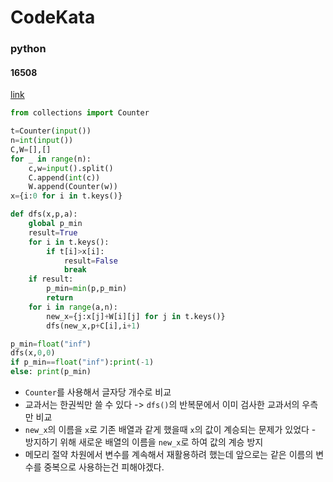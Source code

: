 # CodeKata
### python
#### 16508
[link](https://www.acmicpc.net/problem/16508)
```python
from collections import Counter

t=Counter(input())
n=int(input())
C,W=[],[]
for _ in range(n):
    c,w=input().split()
    C.append(int(c))
    W.append(Counter(w))
x={i:0 for i in t.keys()}

def dfs(x,p,a):
    global p_min
    result=True
    for i in t.keys():
        if t[i]>x[i]:
            result=False
            break
    if result:
        p_min=min(p,p_min)
        return
    for i in range(a,n):
        new_x={j:x[j]+W[i][j] for j in t.keys()}
        dfs(new_x,p+C[i],i+1)

p_min=float("inf")
dfs(x,0,0)
if p_min==float("inf"):print(-1)
else: print(p_min)
```
- `Counter`를 사용해서 글자당 개수로 비교
- 교과서는 한권씩만 쓸 수 있다 -> `dfs()`의 반복문에서 이미 검사한 교과서의 우측만 비교
- `new_x`의 이름을 `x`로 기존 배열과 같게 했을때 `x`의 값이 계승되는 문제가 있었다 - 방지하기 위해 새로운 배열의 이름을 `new_x`로 하여 값의 계승 방지
- 메모리 절약 차원에서 변수를 계속해서 재활용하려 했는데 앞으로는 같은 이름의 변수를 중복으로 사용하는건 피해야겠다. 